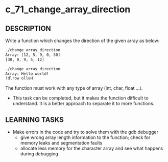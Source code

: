 # c_71_change_array_direction

## DESCRIPTION

Write a function which changes the direction of the given array as below:

```bash
./change_array_direction
Array: [12, 5, 9, 0, 30]
[30, 0, 9, 5, 12]
```

```bash
./change_array_direction
Array: Hello world!
!dlrow olleH
```

The function must work with any type of array (int, char, float ...).
  
- This task can be completed, but it makes the function difficult to understand. It is a better approach to separate it to more functions.

## LEARNING TASKS

- Make errors in the code and try to solve them with the gdb debugger
  - give wrong array length information to the function; check for memory leaks and segmentation faults
  - allocate less memory for the character array and see what happens during debugging